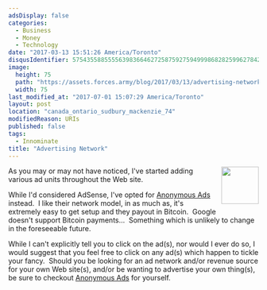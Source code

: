 ```yaml
---
adsDisplay: false
categories:
  - Business
  - Money
  - Technology
date: "2017-03-13 15:51:26 America/Toronto"
disqusIdentifier: 5754355885555639836646272587592759499986828259962784235336689864484584546266322327393686262344657464
image:
  height: 75
  path: "https://assets.forces.army/blog/2017/03/13/advertising-network/hotlink-ok/project-revenue_75x75.png"
  width: 75
last_modified_at: "2017-07-01 15:07:29 America/Toronto"
layout: post
location: "canada_ontario_sudbury_mackenzie_74"
modifiedReason: URIs
published: false
tags:
  - Innominate
title: "Advertising Network"
---
```


<img
  alt="" height="75" src="{{ site.uri.assets }}/blog/2017/03/13/advertising-network/project-revenue_75x75.png"
  style="border: 0px; float: right; margin-bottom: 10px; margin-left: 10px;" width="75" />
<p>
  As you may or may not have noticed, I've started adding various ad units throughout the Web site.
</p>
<!-- excerptBreak -->
<p>
  While I'd considered AdSense, I've opted for <a href="{{ site.uri.shortURL }}/Anonymous-Ads" rel="external nofollow" target="_blank"
  title="Anonymous Ads">Anonymous Ads</a> instead.&nbsp; I like their network model, in as much as, it's extremely easy to get setup and they payout in
  Bitcoin.&nbsp; Google doesn't support Bitcoin payments&hellip;&nbsp; Something which is unlikely to change in the foreseeable future.
</p>
<p>
  While I can't explicitly tell you to click on the ad(s), nor would I ever do so, I would suggest that you feel free to click on any ad(s) which happen to
  tickle your fancy.&nbsp; Should you be looking for an ad network and/or revenue source for your own Web site(s), and/or be wanting to advertise your own
  thing(s), be sure to checkout <a href="{{ site.uri.shortURL }}/Anonymous-Ads" rel="external nofollow" target="_blank" title="Anonymous Ads">Anonymous Ads</a>
  for yourself.
</p>
